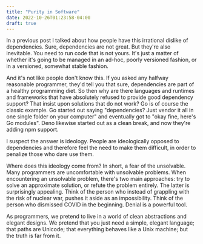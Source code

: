 ```yaml
---
title: "Purity in Software"
date: 2022-10-26T01:23:58-04:00
draft: true
---
```


In a previous post I talked about how people have this irrational
dislike of dependencies. Sure, dependencies are not great. But they're
also inevitable. You need to run code that is not yours. It's just a
matter of whether it's going to be managed in an ad-hoc, poorly
versioned fashion, or in a versioned, somewhat stable fashion.

And it's not like people don't know this. If you asked any halfway
reasonable programmer, they'd tell you that sure, dependencies are
part of a healthy programming diet. So then why are there languages
and runtimes and frameworks that have absolutely refused to provide
good dependency support? That insist upon solutions that do not work?
Go is of course the classic example. Go started out saying
"dependencies? Just vendor it all in one single folder on your
computer" and eventually got to "okay fine, here's Go modules". Deno
likewise started out as a clean break, and now they're adding npm
support.

I suspect the answer is ideology. People are ideologically opposed to
dependencies and therefore feel the need to make them difficult, in
order to penalize those who dare use them.

Where does this ideology come from? In short, a fear of the
unsolvable. Many programmers are uncomfortable with unsolvable
problems. When encountering an unsolvable problem, there's two main
approaches: try to solve an approximate solution, or refute the
problem entirely. The latter is surprisingly appealing. Think of the
person who instead of grappling with the risk of nuclear war, pushes
it aside as an impossibility. Think of the person who dismissed COVID
in the beginning. Denial is a powerful tool.

As programmers, we pretend to live in a world of clean abstractions
and elegant designs. We pretend that you just need a simple, elegant
language; that paths are Unicode; that everything behaves like a Unix
machine; but the truth is far from it.
